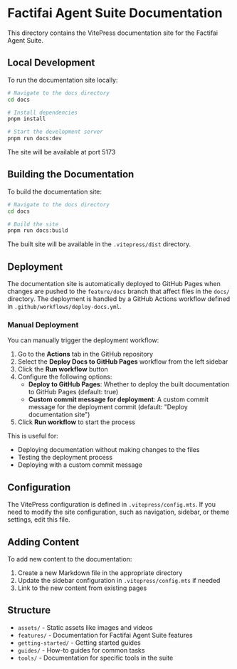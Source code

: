 # Factifai Agent Suite Documentation

This directory contains the VitePress documentation site for the Factifai Agent Suite.

## Local Development

To run the documentation site locally:

```bash
# Navigate to the docs directory
cd docs

# Install dependencies
pnpm install 

# Start the development server
pnpm run docs:dev 
```

The site will be available at port 5173

## Building the Documentation

To build the documentation site:

```bash
# Navigate to the docs directory
cd docs

# Build the site
pnpm run docs:build
```

The built site will be available in the `.vitepress/dist` directory.

## Deployment

The documentation site is automatically deployed to GitHub Pages when changes are pushed to the `feature/docs` branch that affect files in the `docs/` directory. The deployment is handled by a GitHub Actions workflow defined in `.github/workflows/deploy-docs.yml`.

### Manual Deployment

You can manually trigger the deployment workflow:

1. Go to the **Actions** tab in the GitHub repository
2. Select the **Deploy Docs to GitHub Pages** workflow from the left sidebar
3. Click the **Run workflow** button
4. Configure the following options:
   - **Deploy to GitHub Pages**: Whether to deploy the built documentation to GitHub Pages (default: true)
   - **Custom commit message for deployment**: A custom commit message for the deployment commit (default: "Deploy documentation site")
5. Click **Run workflow** to start the process

This is useful for:
- Deploying documentation without making changes to the files
- Testing the deployment process
- Deploying with a custom commit message

## Configuration

The VitePress configuration is defined in `.vitepress/config.mts`. If you need to modify the site configuration, such as navigation, sidebar, or theme settings, edit this file.

## Adding Content

To add new content to the documentation:

1. Create a new Markdown file in the appropriate directory
2. Update the sidebar configuration in `.vitepress/config.mts` if needed
3. Link to the new content from existing pages

## Structure

- `assets/` - Static assets like images and videos
- `features/` - Documentation for Factifai Agent Suite features
- `getting-started/` - Getting started guides
- `guides/` - How-to guides for common tasks
- `tools/` - Documentation for specific tools in the suite
